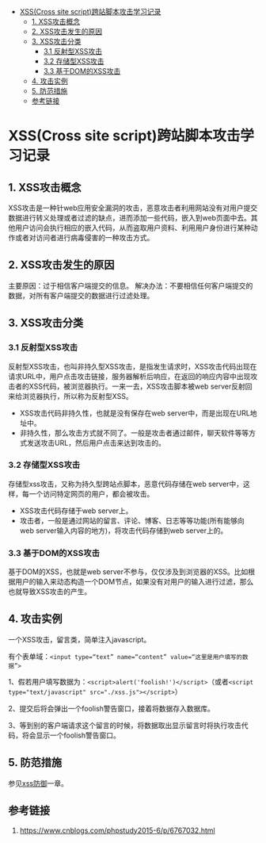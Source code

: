 
<!-- @import "[TOC]" {cmd="toc" depthFrom=1 depthTo=6 orderedList=false} -->

<!-- code_chunk_output -->

* [XSS(Cross site script)跨站脚本攻击学习记录](#xsscross-site-script跨站脚本攻击学习记录)
	* [1. XSS攻击概念](#1-xss攻击概念)
	* [2. XSS攻击发生的原因](#2-xss攻击发生的原因)
	* [3. XSS攻击分类](#3-xss攻击分类)
		* [3.1 反射型XSS攻击](#31-反射型xss攻击)
		* [3.2 存储型XSS攻击](#32-存储型xss攻击)
		* [3.3 基于DOM的XSS攻击](#33-基于dom的xss攻击)
	* [4. 攻击实例](#4-攻击实例)
	* [5. 防范措施](#5-防范措施)
	* [参考链接](#参考链接)

<!-- /code_chunk_output -->

# XSS(Cross site script)跨站脚本攻击学习记录

## 1. XSS攻击概念
XSS攻击是一种针web应用安全漏洞的攻击，恶意攻击者利用网站没有对用户提交数据进行转义处理或者过滤的缺点，进而添加一些代码，嵌入到web页面中去。其他用户访问会执行相应的嵌入代码，从而盗取用户资料、利用用户身份进行某种动作或者对访问者进行病毒侵害的一种攻击方式。

## 2. XSS攻击发生的原因
主要原因：过于相信客户端提交的信息。
解决办法：不要相信任何客户端提交的数据，对所有客户端提交的数据进行过滤处理。

## 3. XSS攻击分类
### 3.1 反射型XSS攻击
反射型XSS攻击，也叫非持久型XSS攻击，是指发生请求时，XSS攻击代码出现在请求URL中，用户点击攻击链接，服务器解析后响应，在返回的响应内容中出现攻击者的XSS代码，被浏览器执行。一来一去，XSS攻击脚本被web server反射回来给浏览器执行，所以称为反射型XSS。
* XSS攻击代码非持久性，也就是没有保存在web server中，而是出现在URL地址中。
* 非持久性，那么攻击方式就不同了。一般是攻击者通过邮件，聊天软件等等方式发送攻击URL，然后用户点击来达到攻击的。

### 3.2 存储型XSS攻击
存储型xss攻击，又称为持久型跨站点脚本，恶意代码存储在web server中，这样，每一个访问特定网页的用户，都会被攻击。

* XSS攻击代码存储于web server上。
* 攻击者，一般是通过网站的留言、评论、博客、日志等等功能(所有能够向web server输入内容的地方)，将攻击代码存储到web server上的。

### 3.3 基于DOM的XSS攻击
基于DOM的XSS，也就是web server不参与，仅仅涉及到浏览器的XSS。比如根据用户的输入来动态构造一个DOM节点，如果没有对用户的输入进行过滤，那么也就导致XSS攻击的产生。

## 4. 攻击实例
一个XSS攻击，留言类，简单注入javascript。

有个表单域：`<input type=“text” name=“content” value=“这里是用户填写的数据”>`

1、假若用户填写数据为：`<script>alert('foolish!')</script>`（或者`<script type="text/javascript" src="./xss.js"></script>`）

2、提交后将会弹出一个foolish警告窗口，接着将数据存入数据库。

3、等到别的客户端请求这个留言的时候，将数据取出显示留言时将执行攻击代码，将会显示一个foolish警告窗口。

## 5. 防范措施
参见[xss防御](https://github.com/Kilin9527/Frontend_And_Backend_Knowledge/blob/master/documents/security/xss_defence_X-XSS-Protection.md)一章。


## 参考链接
1. https://www.cnblogs.com/phpstudy2015-6/p/6767032.html
